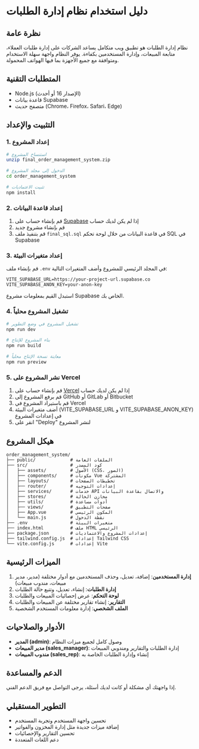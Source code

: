 # دليل استخدام نظام إدارة الطلبات

## نظرة عامة
نظام إدارة الطلبات هو تطبيق ويب متكامل يساعد الشركات على إدارة طلبات العملاء، متابعة المبيعات، وإدارة المستخدمين بكفاءة. يوفر النظام واجهة سهلة الاستخدام ومتوافقة مع جميع الأجهزة بما فيها الهواتف المحمولة.

## المتطلبات التقنية
- Node.js (الإصدار 16 أو أحدث)
- قاعدة بيانات Supabase
- متصفح حديث (Chrome، Firefox، Safari، Edge)

## التثبيت والإعداد

### 1. إعداد المشروع
```bash
# استنساخ المشروع
unzip final_order_management_system.zip

# الدخول إلى مجلد المشروع
cd order_management_system

# تثبيت الاعتماديات
npm install
```

### 2. إعداد قاعدة البيانات
1. قم بإنشاء حساب على [Supabase](https://supabase.com/) إذا لم يكن لديك حساب
2. قم بإنشاء مشروع جديد
3. قم بتنفيذ ملف `final_sql.sql` في قاعدة البيانات من خلال لوحة تحكم SQL في Supabase

### 3. إعداد متغيرات البيئة
قم بإنشاء ملف `.env` في المجلد الرئيسي للمشروع وأضف المتغيرات التالية:

```
VITE_SUPABASE_URL=https://your-project-url.supabase.co
VITE_SUPABASE_ANON_KEY=your-anon-key
```

استبدل القيم بمعلومات مشروع Supabase الخاص بك.

### 4. تشغيل المشروع محلياً
```bash
# تشغيل المشروع في وضع التطوير
npm run dev

# بناء المشروع للإنتاج
npm run build

# معاينة نسخة الإنتاج محلياً
npm run preview
```

### 5. نشر المشروع على Vercel
1. قم بإنشاء حساب على [Vercel](https://vercel.com/) إذا لم يكن لديك حساب
2. قم برفع المشروع إلى GitHub أو GitLab أو Bitbucket
3. قم باستيراد المشروع في Vercel
4. أضف متغيرات البيئة (VITE_SUPABASE_URL و VITE_SUPABASE_ANON_KEY) في إعدادات المشروع
5. انقر على "Deploy" لنشر المشروع

## هيكل المشروع
```
order_management_system/
├── public/             # الملفات العامة
├── src/                # كود المصدر
│   ├── assets/         # الأصول (CSS، الصور)
│   ├── components/     # مكونات Vue المشتركة
│   ├── layouts/        # تخطيطات الصفحات
│   ├── router/         # إعدادات التوجيه
│   ├── services/       # خدمات API والاتصال بقاعدة البيانات
│   ├── stores/         # مخازن الحالة
│   ├── utils/          # أدوات مساعدة
│   ├── views/          # صفحات التطبيق
│   ├── App.vue         # المكون الرئيسي
│   └── main.js         # نقطة الدخول
├── .env                # متغيرات البيئة
├── index.html          # ملف HTML الرئيسي
├── package.json        # إعدادات المشروع والاعتماديات
├── tailwind.config.js  # إعدادات Tailwind CSS
└── vite.config.js      # إعدادات Vite
```

## الميزات الرئيسية
1. **إدارة المستخدمين**: إضافة، تعديل، وحذف المستخدمين مع أدوار مختلفة (مدير، مدير مبيعات، مندوب مبيعات)
2. **إدارة الطلبات**: إنشاء، تعديل، وتتبع حالة الطلبات
3. **لوحة التحكم**: عرض إحصائيات المبيعات والطلبات
4. **التقارير**: إنشاء تقارير مختلفة عن المبيعات والطلبات
5. **الملف الشخصي**: إدارة معلومات المستخدم الشخصية

## الأدوار والصلاحيات
- **المدير (admin)**: وصول كامل لجميع ميزات النظام
- **مدير المبيعات (sales_manager)**: إدارة الطلبات والتقارير ومندوبي المبيعات
- **مندوب المبيعات (sales_rep)**: إنشاء وإدارة الطلبات الخاصة به

## الدعم والمساعدة
إذا واجهتك أي مشكلة أو كانت لديك أسئلة، يرجى التواصل مع فريق الدعم الفني.

## التطوير المستقبلي
- تحسين واجهة المستخدم وتجربة المستخدم
- إضافة ميزات جديدة مثل إدارة المخزون والفواتير
- تحسين التقارير والإحصائيات
- دعم اللغات المتعددة
